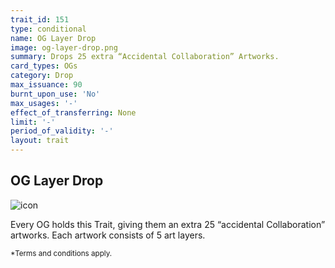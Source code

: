 ```yaml
---
trait_id: 151
type: conditional
name: OG Layer Drop
image: og-layer-drop.png
summary: Drops 25 extra “Accidental Collaboration” Artworks.
card_types: OGs
category: Drop
max_issuance: 90
burnt_upon_use: 'No'
max_usages: '-'
effect_of_transferring: None
limit: '-'
period_of_validity: '-'
layout: trait
---
```


## OG Layer Drop

![icon](/assets/images/trait-icons/{{page.image}})

Every OG holds this Trait, giving them an extra 25 “accidental Collaboration” artworks. Each artwork consists of 5 art layers.

<small>*Terms and conditions apply.</small>


